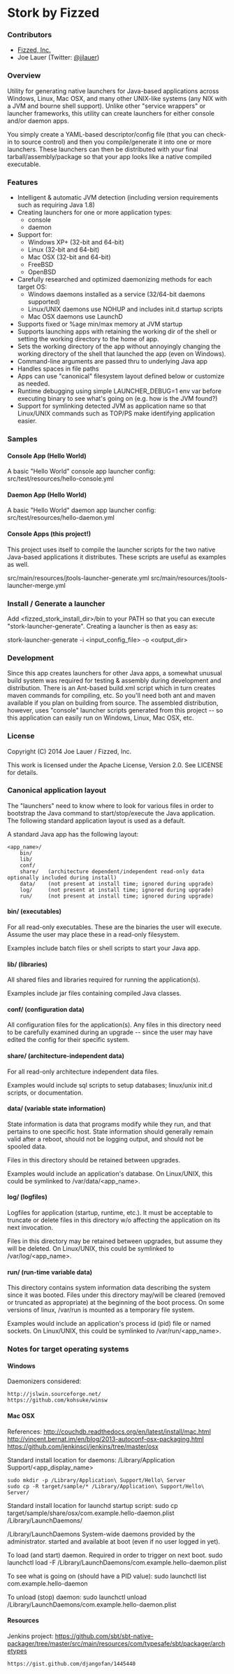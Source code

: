 Stork by Fizzed
=======================================

### Contributors

 - [Fizzed, Inc.](http://fizzed.co)
 - Joe Lauer (Twitter: [@jjlauer](http://twitter.com/jjlauer))

### Overview

Utility for generating native launchers for Java-based applications across Windows,
Linux, Mac OSX, and many other UNIX-like systems (any NIX with a JVM and bourne shell
support). Unlike other "service wrappers" or launcher frameworks, this utility can
create launchers for either console and/or daemon apps.

You simply create a YAML-based descriptor/config file (that you can check-in to
source control) and then you compile/generate it into one or more launchers. These
launchers can then be distributed with your final tarball/assembly/package so 
that your app looks like a native compiled executable.

### Features

 * Intelligent & automatic JVM detection (including version requirements
   such as requiring Java 1.8)
 * Creating launchers for one or more application types:
    * console
    * daemon
 * Support for:
    * Windows XP+ (32-bit and 64-bit)
    * Linux (32-bit and 64-bit)
    * Mac OSX (32-bit and 64-bit)
    * FreeBSD
    * OpenBSD
 * Carefully researched and optimized daemonizing methods for each target OS:
    * Windows daemons installed as a service (32/64-bit daemons supported)
    * Linux/UNIX daemons use NOHUP and includes init.d startup scripts
    * Mac OSX daemons use LaunchD
 * Supports fixed or %age min/max memory at JVM startup 
 * Supports launching apps with retaining the working dir of the shell or setting
   the working directory to the home of app.
 * Sets the working directory of the app without annoyingly changing the working
   directory of the shell that launched the app (even on Windows).
 * Command-line arguments are passed thru to underlying Java app
 * Handles spaces in file paths
 * Apps can use "canonical" filesystem layout defined below or customize as needed.
 * Runtime debugging using simple LAUNCHER_DEBUG=1 env var before executing binary
   to see what's going on (e.g. how is the JVM found?)
 * Support for symlinking detected JVM as application name so that Linux/UNIX commands
   such as TOP/PS make identifying application easier.

### Samples

#### Console App (Hello World)

A basic "Hello World" console app launcher config: src/test/resources/hello-console.yml

#### Daemon App (Hello World)

A basic "Hello World" daemon app launcher config: src/test/resources/hello-daemon.yml

#### Console Apps (this project!)

This project uses itself to compile the launcher scripts for the two native Java-based
applications it distributes.  These scripts are useful as examples as well.

src/main/resources/jtools-launcher-generate.yml
src/main/resources/jtools-launcher-merge.yml

### Install / Generate a launcher

Add <fizzed_stork_install_dir>/bin to your PATH so that you can execute
"stork-launcher-generate".  Creating a launcher is then as easy as:

stork-launcher-generate -i <input_config_file> -o <output_dir>

### Development

Since this app creates launchers for other Java apps, a somewhat unusual build system
was required for testing & assembly during development and distribution.  There is
an Ant-based build.xml script which in turn creates maven commands for compiling, etc.
So you'll need both ant and maven available if you plan on building from source. The
assembled distribution, however, uses "console" launcher scripts generated from this
project -- so this application can easily run on Windows, Linux, Mac OSX, etc.

### License

Copyright (C) 2014 Joe Lauer / Fizzed, Inc.

This work is licensed under the Apache License, Version 2.0. See LICENSE for details.

### Canonical application layout

The "launchers" need to know where to look for various files in order to bootstrap
the Java command to start/stop/execute the Java application.  The following standard
application layout is used as a default.

A standard Java app has the following layout:

    <app_name>/
        bin/
        lib/
        conf/
        share/   (architecture dependent/independent read-only data optionally included during install)
        data/    (not present at install time; ignored during upgrade)
        log/     (not present at install time; ignored during upgrade)
        run/     (not present at install time; ignored during upgrade)

#### bin/ (executables)

For all read-only executables.  These are the binaries the user will execute.
Assume the user may place these in a read-only filesystem.

Examples include batch files or shell scripts to start your Java app.

#### lib/ (libraries)

All shared files and libraries required for running the application(s).

Examples include jar files containing compiled Java classes.

#### conf/ (configuration data)

All configuration files for the application(s). Any files in this directory
need to be carefully examined during an upgrade -- since the user may have
edited the config for their specific system.

#### share/ (architecture-independent data)

For all read-only architecture independent data files.

Examples would include sql scripts to setup databases; linux/unix init.d scripts, or
documentation.

#### data/ (variable state information)

State information is data that programs modify while they run, and that pertains
to one specific host.  State information should generally remain valid after a
reboot, should not be logging output, and should not be spooled data.

Files in this directory should be retained between upgrades.

Examples would include an application's database.  On Linux/UNIX, this could be
symlinked to /var/data/<app_name>.

#### log/ (logfiles)

Logfiles for application (startup, runtime, etc.). It must be acceptable to
truncate or delete files in this directory w/o affecting the application on
its next invocation.

Files in this directory may be retained between upgrades, but assume they will
be deleted.  On Linux/UNIX, this could be symlinked to /var/log/<app_name>.

#### run/ (run-time variable data)

This directory contains system information data describing the system since it
was booted. Files under this directory may/will be cleared (removed or truncated
as appropriate) at the beginning of the boot process. On some versions of linux,
/var/run is mounted as a temporary file system.

Examples would include an application's process id (pid) file or named sockets.
On Linux/UNIX, this could be symlinked to /var/run/<app_name>.

### Notes for target operating systems

#### Windows

Daemonizers considered:

	http://jslwin.sourceforge.net/
	https://github.com/kohsuke/winsw

#### Mac OSX

References:
    http://couchdb.readthedocs.org/en/latest/install/mac.html
    http://vincent.bernat.im/en/blog/2013-autoconf-osx-packaging.html
    https://github.com/jenkinsci/jenkins/tree/master/osx

Standard install location for daemons:
    /Library/Application Support/<app_display_name>

    sudo mkdir -p /Library/Application\ Support/Hello\ Server
    sudo cp -R target/sample/* /Library/Application\ Support/Hello\ Server/

Standard install location for launchd startup script:
    sudo cp target/sample/share/osx/com.example.hello-daemon.plist /Library/LaunchDaemons/

/Library/LaunchDaemons System-wide daemons provided by the administrator.
started and available at boot (even if no user logged in yet).
    
To load (and start) daemon. Required in order to trigger on next boot.
    sudo launchctl load -F /Library/LaunchDaemons/com.example.hello-daemon.plist

To see what is going on (should have a PID value):
    sudo launchctl list com.example.hello-daemon

To unload (stop) daemon:
    sudo launchctl unload /Library/LaunchDaemons/com.example.hello-daemon.plist

#### Resources

Jenkins project:
	https://github.com/sbt/sbt-native-packager/tree/master/src/main/resources/com/typesafe/sbt/packager/archetypes

	https://gist.github.com/djangofan/1445440

